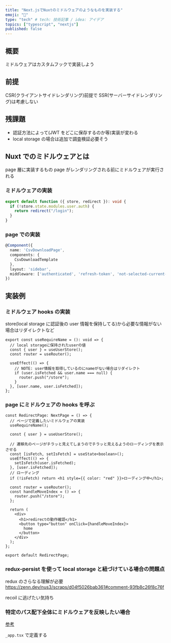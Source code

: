 ```yaml
---
title: "Next.jsでNuxtのミドルウェアのようなものを実装する"
emoji: "🙌"
type: "tech" # tech: 技術記事 / idea: アイデア
topics: ["typescript", "nextjs"]
published: false
---
```


## 概要

ミドルウェアはカスタムフックで実装しよう

## 前提

CSR(クライアントサイドレンダリング)前提で SSR(サーバーサイドレンダリング)は考慮しない

## 残課題

- 認証方法によって(JWT をどこに保存するのか等)実装が変わる
- local storage の場合は追加で調査検証必要そう

## Nuxt でのミドルウェアとは

page 層に実装するもの
page がレンダリングされる前にミドルウェアが実行される

### ミドルウェアの実装

```typescript
export default function ({ store, redirect }): void {
  if (!store.state.modules.user.auth) {
    return redirect("/login");
  }
}
```

### page での実装

```typescript
@Component({
  name: 'CsvDownloadPage',
  components: {
    CsvDownloadTemplate
  },
  layout: 'sidebar',
  middleware: ['authenticated', 'refresh-token', 'not-selected-current-client']
})
```

## 実装例

### ミドルウェア hooks の実装

store(local storage に認証後の user 情報を保持してる)から必要な情報がない場合はリダイレクトなど

```tsx
export const useRequireName = (): void => {
  // local storageに保持されたuserの値
  const { user } = useUserStore();
  const router = useRouter();

  useEffect(() => {
    // NOTE: user情報を取得しているのにnameがない場合はリダイレクト
    if (user.isFetched && user.name === null) {
      router.push("/store");
    }
  }, [user.name, user.isFetched]);
};
```

### page にミドルウェアの hooks を呼ぶ

```tsx
const RedirectPage: NextPage = () => {
  // ページで定義したいミドルウェアの実装
  useRequireName();

  const { user } = useUserStore();

  // 遷移先のぺージがチラッと見えてしまうのでチラッと見えるようのローディングを表示させる
  const [isFetch, setIsFetch] = useState<boolean>();
  useEffect(() => {
    setIsFetch(user.isFetched);
  }, [user.isFetched]);
  // ローディング
  if (!isFetch) return <h1 style={{ color: "red" }}>ローディング中</h1>;

  const router = useRouter();
  const handleMoveIndex = () => {
    router.push("/store");
  };

  return (
    <div>
      <h1>redirectの動作確認</h1>
      <button type="button" onClick={handleMoveIndex}>
        home
      </button>
    </div>
  );
};

export default RedirectPage;
```

### redux-persist を使って local storage と紐づけている場合の問題点

redux のさらなる理解が必要
https://zenn.dev/nus3/scraps/d04f5026bab361#comment-93fb8c26f8c76f

recoil に逃げたい気持ち

### 特定のパス配下全体にミドルウェアを反映したい場合

[参考](https://zenn.dev/catnose99/articles/2169dae14b58b6#1.-%E3%82%A2%E3%83%97%E3%83%AA%E3%81%AE%E3%83%9E%E3%82%A6%E3%83%B3%E3%83%88%E6%99%82%E3%81%AB%E3%83%AD%E3%82%B0%E3%82%A4%E3%83%B3%E3%83%A6%E3%83%BC%E3%82%B6%E3%83%BC%E3%81%AE%E6%83%85%E5%A0%B1%E3%82%92%E5%8F%96%E5%BE%97%E3%81%97%E3%81%A6%E3%80%81%E3%82%B0%E3%83%AD%E3%83%BC%E3%83%90%E3%83%AB%E3%82%B9%E3%83%86%E3%83%BC%E3%83%88%E3%81%AB%E3%82%BB%E3%83%83%E3%83%88)

`_app.tsx` で定義する
